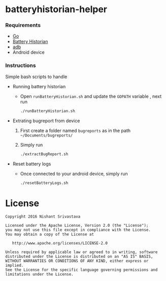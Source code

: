 # batteryhistorian-helper

### Requirements
- [Go](https://golang.org/doc/install)
- [Battery Historian](https://github.com/google/battery-historian)
- [adb](https://developer.android.com/tools/help/adb.html)
- Android device

### Instructions
Simple bash scripts to handle 
- Running battery historian
    - Open `runBatteryHistorian.sh` and update the `GOPATH` variable , next run
    
        ```bash
        ./runBatteryHistorian.sh
        ```
- Extrating bugreport from device
    1. First create a folder named `bugreports` as in the path `~/Documents/bugreports/`
    2. Simply run
    
        ```bash
        ./extractBugReport.sh
        ```
- Reset battery logs
    - Once connected to your android device, simply run
    
        ```bash
        ./resetBatteryLogs.sh
        ```



License
=======

    Copyright 2016 Nishant Srivastava

    Licensed under the Apache License, Version 2.0 (the "License");
    you may not use this file except in compliance with the License.
    You may obtain a copy of the License at

       http://www.apache.org/licenses/LICENSE-2.0

    Unless required by applicable law or agreed to in writing, software
    distributed under the License is distributed on an "AS IS" BASIS,
    WITHOUT WARRANTIES OR CONDITIONS OF ANY KIND, either express or implied.
    See the License for the specific language governing permissions and
    limitations under the License.

